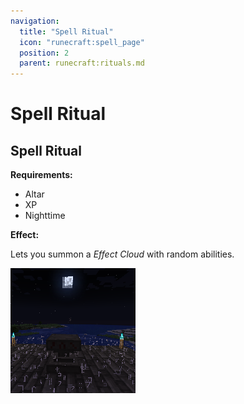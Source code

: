 ```yaml
---
navigation:
  title: "Spell Ritual"
  icon: "runecraft:spell_page"
  position: 2
  parent: runecraft:rituals.md
---
```


# Spell Ritual

## Spell Ritual

<ItemImage id="runecraft:spell_page" />

**__Requirements:__** 

- Altar 
- XP 
- Nighttime

**__Effect:__** 

Lets you summon a *Effect Cloud* with random abilities.




![](spell_ritual.png)

